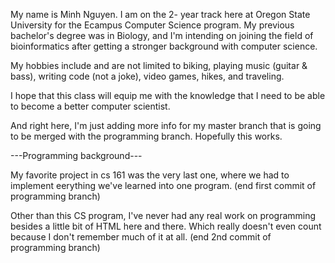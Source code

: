 My name is Minh Nguyen. I am on the 2- year track here at Oregon State University for the Ecampus Computer Science program.
My previous bachelor's degree was in Biology, and I'm intending on joining the field of bioinformatics after getting a stronger background with computer science.

My hobbies include and are not limited to biking, playing music (guitar & bass), writing code (not a joke), video games, hikes, and traveling.  

I hope that this class will equip me with the knowledge that I need to be able to become a better computer scientist. 


And right here, I'm just adding more info for my master branch that is going to be merged with the programming branch. Hopefully this works.

---Programming background---

My favorite project in cs 161 was the very last one, where we had to implement eerything we've learned into one program.
(end first commit of programming branch)

Other than this CS program, I've never had any real work on programming besides a little bit of HTML here and there. Which really doesn't even count because I don't remember much of it at all. 
(end 2nd commit of programming branch)
